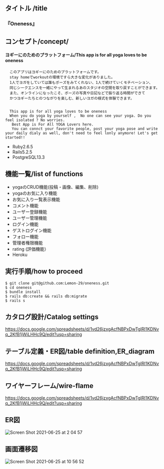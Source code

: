 ## タイトル /title
### 『Oneness』
## コンセプト/concept/ 
#### ヨギーにのためのプラットフォーム/This app is for all yoga loves to be oneness 

      このアプリはヨギーにのためのプラットフォームです。
      stay homeでworkoutの環境ですら大きな変化がありました。
      1人でヨガをしていては誰もポーズをみてくれない、1人で続けていくモチベーション、
      同じシークエンスを一緒にやって生まれるあのスタジオの空間を取り戻すことができます。 
      また、オンラインになったこそ、ポーズの写真や日記などで振り返る時間ができて
      かつヨギーたちとのつながりを楽しむ、新しいヨガの様式を体験できます。


      This app is for all yoga loves to be oneness
      When you do yoga by yourself ,  No one can see your yoga. Do you feel isolated ? No worries.
       Best App is For All YOGA Lovers here.
       You can connct your favorite people, post your yoga pose and write your daily dialy as well, don't need to feel lonly anymore! Let's get started!!
* Ruby2.6.5
* Rails5.2.5
* PostgreSQL13.3
## 機能一覧/list of functions
* yogaのCRUD機能(投稿・画像、編集、削除)
* yogaのお気に入り機能
* お気に入り一覧表示機能
* コメント機能
* ユーザー登録機能
* ユーザー管理機能
* ログイン機能
* ゲストログイン機能
* フォロー機能
* 管理者権限機能
* rating (評価機能）
* Heroku
## 実行手順/how to proceed
````
$ git clone git@github.com:Lemon-29/oneness.git
$ cd oneness
$ bundle install
$ rails db:create && rails db:migrate
$ rails s
````
## カタログ設計/Catalog settings 
https://docs.google.com/spreadsheets/d/1vd26jzxgAcfNBPxDwTgIRl1KDNvq_2KfB1jWiLHHc9Q/edit?usp=sharing
## テーブル定義・ER図/table definition,ER_diagram
https://docs.google.com/spreadsheets/d/1vd26jzxgAcfNBPxDwTgIRl1KDNvq_2KfB1jWiLHHc9Q/edit?usp=sharing
## ワイヤーフレーム/wire-flame
https://docs.google.com/spreadsheets/d/1vd26jzxgAcfNBPxDwTgIRl1KDNvq_2KfB1jWiLHHc9Q/edit?usp=sharing

## ER図
![Screen Shot 2021-06-25 at 2 04 57](https://user-images.githubusercontent.com/77761510/123360794-e188e800-d5a8-11eb-96a8-a539b8afd646.png)

## 画面遷移図
![Screen Shot 2021-06-25 at 10 56 52](https://user-images.githubusercontent.com/77761510/123360744-ca49fa80-d5a8-11eb-96e1-d112d06e4e22.png)

